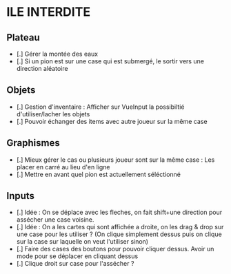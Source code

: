 # ILE INTERDITE

## Plateau

- [.] Gérer la montée des eaux
- [.] Si un pion est sur une case qui est submergé, le sortir vers une direction aléatoire
  
## Objets

- [.] Gestion d'inventaire : Afficher sur VueInput la possibiltié d'utiliser/lacher les objets
- [.] Pouvoir échanger des items avec autre joueur sur la même case

## Graphismes

- [.] Mieux gérer le cas ou plusieurs joueur sont sur la même case : Les placer en carré au lieu d'en ligne
- [.] Mettre en avant quel pion est actuellement séléctionné

## Inputs

- [.] Idée : On se déplace avec les fleches, on fait shift+une direction pour assécher une case voisine.
- [.] Idée : On a les cartes qui sont affichée a droite, on les drag & drop sur une case pour les utiliser ? (On clique simplement dessus puis on clique sur la case sur laquelle on veut l'utiliser sinon)
- [.] Faire des cases des boutons pour pouvoir cliquer dessus. Avoir un mode pour se déplacer en cliquant dessus
- [.] Clique droit sur case pour l'assécher ?
